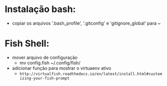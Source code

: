 Instalação bash:
===========
- copiar os arquivos '.bash_profile', '.gitconfig' e 'gitignore_global' para ~

Fish Shell:
===========
- mover arquivo de configuração
	- mv config.fish ~/.config/fish/
- adicionar função para mostrar o virtuaenv ativo
	- `http://virtualfish.readthedocs.io/en/latest/install.html#customizing-your-fish-prompt` 